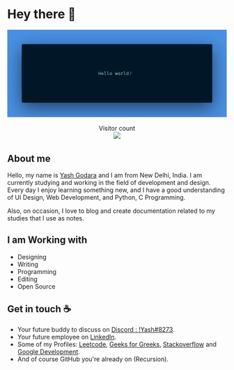 # Hey there :wave:


<img src="banner.jpg" alt="Hello world">


<p align="center"> 
  Visitor count<br>
  <img src="https://profile-counter.glitch.me/y17godara/count.svg" />
</p>


## About me

Hello, my name is [Yash Godara](https://github.com/y17godara) and I am from New Delhi, India. I am currently studying and working in the field of development and design. Every day I enjoy learning something new, and I have a good understanding of UI Design, Web Development, and Python, C Programming. 

Also, on occasion, I love to blog and create documentation related to my studies that I use as notes.


## I am Working with

- Designing
- Writing
- Programming
- Editing
- Open Source


## Get in touch :coffee:

- Your future buddy to discuss on [Discord : !Yash#8273](https://discord.com/).
- Your future employee on [LinkedIn](https://www.linkedin.com/in/yash-godara-a91442246/).
- Some of my Profiles: [Leetcode](https://leetcode.com/y17godara/), [Geeks for Greeks](https://auth.geeksforgeeks.org/user/yashgodara), [Stackoverflow](https://stackoverflow.com/users/17114824/yashgodara) and [Google Development](https://g.dev/YashGodara).
- And of course GitHub you're already on (Recursion).
